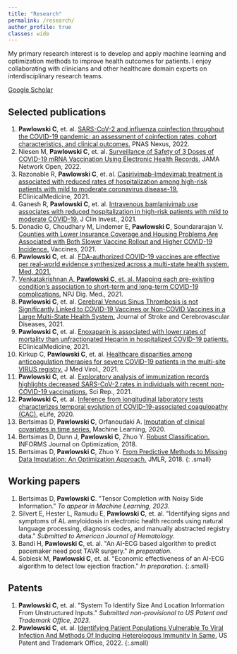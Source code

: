 ```yaml
---
title: "Research"
permalink: /research/
author_profile: true
classes: wide
---
```

My primary research interest is to develop and apply machine learning and optimization methods to improve health outcomes for patients.  I enjoy collaborating with clinicians and other healthcare domain experts on interdisciplinary research teams.

<a href="https://scholar.google.com/citations?user=WEsfOysAAAAJ&hl=en" class="btn btn--primary"><i class="fas a-graduation-cap" aria-hidden="true"></i> Google Scholar</a>

## Selected publications

1. **Pawlowski C**, et. al. <a href="https://www.ncbi.nlm.nih.gov/pmc/articles/PMC9291226/">SARS-CoV-2 and influenza coinfection throughout the COVID-19 pandemic: an assessment of coinfection rates, cohort characteristics, and clinical outcomes.</a> PNAS Nexus, 2022.
2. Niesen M, **Pawlowski C**, et. al. <a href="https://pubmed.ncbi.nlm.nih.gov/35420661/">Surveillance of Safety of 3 Doses of COVID-19 mRNA Vaccination Using Electronic Health Records.</a> JAMA Network Open, 2022.
3. Razonable R, **Pawlowski C**, et. al. <a href="https://pubmed.ncbi.nlm.nih.gov/34485873/">Casirivimab-Imdevimab treatment is associated with reduced rates of hospitalization among high-risk patients with mild to moderate coronavirus disease-19.</a> EClinicalMedicine, 2021. 
4. Ganesh R, **Pawlowski C**, et. al. <a href="https://pubmed.ncbi.nlm.nih.gov/34411003/">Intravenous bamlanivimab use associates with reduced hospitalization in high-risk patients with mild to moderate COVID-19.</a> J Clin Invest., 2021.
5.	Donadio G, Choudhary M, Lindemer E, **Pawlowski C**, Soundararajan V. <a href="https://pubmed.ncbi.nlm.nih.gov/34579210/">Counties with Lower Insurance Coverage and Housing Problems Are Associated with Both Slower Vaccine Rollout and Higher COVID-19 Incidence.</a> Vaccines, 2021.
6.	**Pawlowski C**, et. al. <a href="https://www.cell.com/med/fulltext/S2666-6340(21)00238-5">FDA-authorized COVID-19 vaccines are effective per real-world evidence synthesized across a multi-state health system. Med, 2021. 
7.	Venkatakrishnan A, **Pawlowski C**, et. al. <a href="https://www.nature.com/articles/s41746-021-00484-7">Mapping each pre-existing condition’s association to short-term and long-term COVID-19 complications.</a> NPJ Dig. Med., 2021. 
8.	**Pawlowski C**, et. al. <a href="https://www.thelancet.com/journals/lanepe/article/PIIS2666-7762(22)00080-1/fulltext">Cerebral Venous Sinus Thrombosis is not Significantly Linked to COVID-19 Vaccines or Non-COVID Vaccines in a Large Multi-State Health System.</a> Journal of Stroke and Cerebrovascular Diseases, 2021.
9.	**Pawlowski C**, et. al. <a href="https://www.thelancet.com/journals/eclinm/article/PIIS2589-5370(21)00054-7/fulltext">Enoxaparin is associated with lower rates of mortality than unfractionated Heparin in hospitalized COVID-19 patients.</a> EClinicalMedicine, 2021.
10.	Kirkup C, **Pawlowski C**, et. al. <a href="https://pubmed.ncbi.nlm.nih.gov/33666246/">Healthcare disparities among anticoagulation therapies for severe COVID-19 patients in the multi-site VIRUS registry.</a> J Med Virol., 2021.
11.	**Pawlowski C**, et. al. <a href="https://pubmed.ncbi.nlm.nih.gov/33637783/">Exploratory analysis of immunization records highlights decreased SARS-CoV-2 rates in individuals with recent non-COVID-19 vaccinations.</a> Sci Rep., 2021.
12.	**Pawlowski C**, et. al. <a href="https://elifesciences.org/articles/59209">Inference from longitudinal laboratory tests characterizes temporal evolution of COVID-19-associated coagulopathy (CAC).</a> eLife, 2020.
13.	Bertsimas D, **Pawlowski C**, Orfanoudaki A. <a href="https://link.springer.com/article/10.1007/s10994-020-05923-2">Imputation of clinical covariates in time series.</a> Machine Learning, 2020. 
14.	Bertsimas D, Dunn J, **Pawlowski C**, Zhuo Y. <a href="https://pubsonline.informs.org/doi/10.1287/ijoo.2018.0001">Robust Classification.</a> INFORMS Journal on Optimization, 2018. 
15.	Bertsimas D, **Pawlowski C**, Zhuo Y. <a href="http://jmlr.org/papers/v18/17-073.html">From Predictive Methods to Missing Data Imputation: An Optimization Approach.</a> JMLR, 2018.
{: .small}

## Working papers
1. Bertsimas D, **Pawlowski C**. "Tensor Completion with Noisy Side Information." *To appear in Machine Learning, 2023.*
2. Silvert E, Hester L, Ramudu E, **Pawlowski C**, et. al. "Identifying signs and symptoms of AL amyloidosis in electronic health records using natural language processing, diagnosis codes, and manually abstracted registry data." *Submitted to American Journal of Hematology.*
2. Bandi H, **Pawlowski C**, et. al. "An AI-ECG based algorithm to predict pacemaker need post TAVR surgery." *In preparation.*
3. Sobiesk M, **Pawlowski C**, et. al. "Economic effectiveness of an AI-ECG algorithm
to detect low ejection fraction." *In preparation.*
{:.small}

## Patents
1. **Pawlowski C**, et. al. "System To Identify Size And Location Information From Unstructured Inputs." *Submitted non-provisional to US Patent and Trademark Office, 2023.*
2. **Pawlowski C**, et. al. <a href="https://image-ppubs.uspto.gov/dirsearch-public/print/downloadPdf/20220016233">Identifying Patient Populations Vulnerable To Viral Infection And Methods Of Inducing Heterologous Immunity In Same.</a> US Patent and Trademark Office, 2022.
{:.small}




<!-- ## PhD Thesis
- <a href="https://dspace.mit.edu/bitstream/handle/1721.1/122473/1121184200-MIT.pdf">Machine Learning for Problems with Missing and
Uncertain Data with Applications to Personalized
Medicine.</a> 2019.
{: .small} -->

<!-- ## Presentations
- "Missing Data Imputation for Clinical Covariates with Time Series" <a href="http://www.abstractsonline.com/pp8/#!/4701/presentation/6677">INFORMS 2018</a>
- "From Predictive Methods to Missing Data Imputation: An Optimization Approach." <a href="https://www.abstractsonline.com/pp8/#!/4471/presentation/12208">INFORMS 2017</a>
- "Missing Data Imputation via a Modern Optimization Lens." <a href="https://www.abstractsonline.com/pp8/#!/4182/presentation/7104">INFORMS 2016</a>
- "Robust Support Vector Machines." <a href="https://informs.emeetingsonline.com/emeetings/formbuilder/clustersessiondtl.asp?csnno=24168&mmnno=272&ppnno=90513">INFORMS 2015</a>
- "Novel Properties of Deterministic and Stochastic SIR Models." <a href="https://jointmathematicsmeetings.org/amsmtgs/2160_abstracts/1096-vg-2688.pdf">JMM 2014</a>
{: .small}

## Teaching Experience

**TA Positions**
- "Machine Learning via a Modern Optimization Lens" (15.095), Fall 2018. <a href="https://colin78.github.io/assets/files/15-095-syllabus-fall_2018.pdf">Syllabus</a>
- "Machine Learning via a Modern Optimization Lens" (15.097), Spring 2018. <a href="https://colin78.github.io/assets/files/15-097-syllabus-2018.pdf">Syllabus</a>
- "The Analytics Edge" (15.071), Spring 2017. <a href="https://colin78.github.io/assets/files/Syllabus-15071-Spring2017-template2.pdf">Syllabus</a>
- "Data, Models, and Decisions" (15.060), Fall 2015. <a href="https://colin78.github.io/assets/files/Syllabus-15060-Fall-2015.pdf">Syllabus</a>
{: .small}

**Software Tools**
- Instructor for "Computing in Optimization and Statistics" (15.S60), January 2018. <a href="https://philchodrow.github.io/cos_2018/">Course Website</a>
- Instructor for "Computing in Optimization and Statistics" (15.S60), January 2017. <a href="https://philchodrow.github.io/cos_2017/">Course Website</a>
{: .small}

**Prepared Materials**
- <a href="https://colin78.github.io/assets/files/script_2_complete.html">Live coding session notes</a>
- Slides on <a href="https://colin78.github.io/assets/files/Machine%20Learning.pdf">Machine Learning</a>
- Slides on <a href="https://colin78.github.io/assets/files/Natural%20Language%20Processing.pdf">Natural Language Processing</a>
{: .small} -->

<!-- - Topic of my segment: *Statistical Modeling and Machine Learning* --><!-- - Prepared materials: <a href="https://colin78.github.io/assets/files/script_complete.R">Live coding session notes</a> -->
